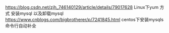 https://blog.csdn.net/zjh_746140129/article/details/79017628  Linux下yum 方式 安装mysql 以及卸载mysql
https://www.cnblogs.com/bigbrotherer/p/7241845.html centos下安装mysqls
命令行自动补全

